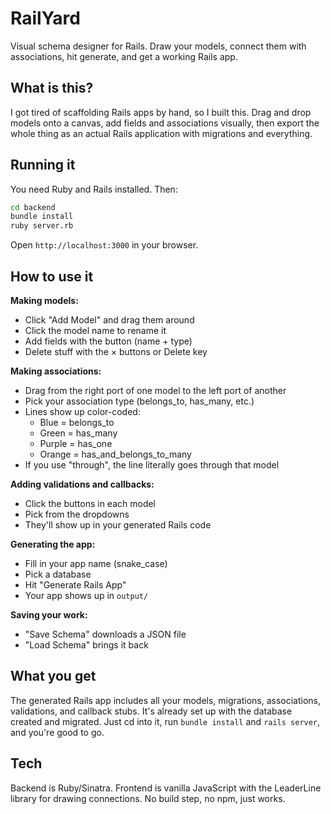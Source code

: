 # RailYard

Visual schema designer for Rails. Draw your models, connect them with associations, hit generate, and get a working Rails app.

## What is this?

I got tired of scaffolding Rails apps by hand, so I built this. Drag and drop models onto a canvas, add fields and associations visually, then export the whole thing as an actual Rails application with migrations and everything.

## Running it

You need Ruby and Rails installed. Then:

```bash
cd backend
bundle install
ruby server.rb
```

Open `http://localhost:3000` in your browser.

## How to use it

**Making models:**
- Click "Add Model" and drag them around
- Click the model name to rename it
- Add fields with the button (name + type)
- Delete stuff with the × buttons or Delete key

**Making associations:**
- Drag from the right port of one model to the left port of another
- Pick your association type (belongs_to, has_many, etc.)
- Lines show up color-coded:
  - Blue = belongs_to
  - Green = has_many
  - Purple = has_one
  - Orange = has_and_belongs_to_many
- If you use "through", the line literally goes through that model

**Adding validations and callbacks:**
- Click the buttons in each model
- Pick from the dropdowns
- They'll show up in your generated Rails code

**Generating the app:**
- Fill in your app name (snake_case)
- Pick a database
- Hit "Generate Rails App"
- Your app shows up in `output/`

**Saving your work:**
- "Save Schema" downloads a JSON file
- "Load Schema" brings it back

## What you get

The generated Rails app includes all your models, migrations, associations, validations, and callback stubs. It's already set up with the database created and migrated. Just cd into it, run `bundle install` and `rails server`, and you're good to go.

## Tech

Backend is Ruby/Sinatra. Frontend is vanilla JavaScript with the LeaderLine library for drawing connections. No build step, no npm, just works.
